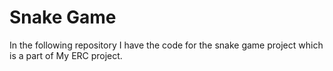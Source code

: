 # Snake Game
In the following repository I have the code for the snake game project which is a part of My ERC project.  

